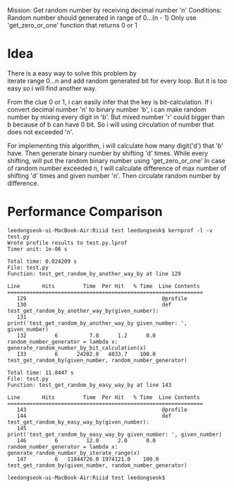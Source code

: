Mission: Get random number by receiving decimal number 'n'
Conditions: Random number should generated in range of 0...(n - 1)
            Only use 'get_zero_or_one' function that returns 0 or 1


# Idea

There is a easy way to solve this problem by  
iterate range 0...n and add random generated bit for every loop. 
But it is too easy so i will find another way.

From the clue 0 or 1, i can easily infer 
that the key is bit-calculation.
If i convert decimal number 'n' to binary number 'b', 
i can make random number by mixing every digit in 'b'.
But mixed number 'r' could bigger than b because of b can have 0 bit.
So i will using circulation of number that does not exceeded 'n'.

For implementing this algorithm, 
i will calculate how many digit('d') that 'b' have.
Then generate binary number by shifting 'd' times.
While every shifting,
will put the random binary number using 'get_zero_or_one'
In case of random number exceeded n, 
I will calculate difference of
max number of shifting 'd' times and given number 'n'.
Then circulate random number by difference.


# Performance Comparison
```
leedongseok-ui-MacBook-Air:Riiid test leedongseok$ kernprof -l -v test.py
Wrote profile results to test.py.lprof
Timer unit: 1e-06 s

Total time: 0.024209 s
File: test.py
Function: test_get_random_by_another_way_by at line 129

Line       Hits         Time  Per Hit   % Time  Line Contents
==============================================================
   129                                           @profile
   130                                           def test_get_random_by_another_way_by(given_number):
   131                                                print('test_get_random_by_another_way_by given_number: ', given_number)
   132         6          7.0      1.2      0.0      random_number_generator = lambda x: generate_random_number_by_bit_calculation(x)
   133         6      24202.0   4033.7    100.0      test_get_random_by(given_number, random_number_generator)

Total time: 11.8447 s
File: test.py
Function: test_get_random_by_easy_way_by at line 143

Line       Hits         Time  Per Hit   % Time  Line Contents
==============================================================
   143                                           @profile
   144                                           def test_get_random_by_easy_way_by(given_number):
   145                                                print('test_get_random_by_easy_way_by given_number: ', given_number)
   146         6         12.0      2.0      0.0      random_number_generator = lambda x: generate_random_number_by_iterate_range(x)
   147         6   11844726.0 1974121.0    100.0      test_get_random_by(given_number, random_number_generator)

leedongseok-ui-MacBook-Air:Riiid test leedongseok$ 
```
